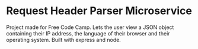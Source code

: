# Request Header Parser Microservice

Project made for Free Code Camp. Lets the user view a JSON object containing their IP address, the language of their browser and their operating system. Built with express and node.

